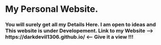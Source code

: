<h1>
My Personal Website.
</h1>
<h3>
You will surely get all my Details Here.
I am open to ideas and This website is under Developement.
Link to my Website --> https://darkdevil1306.github.io/ <-- Give it a view !!!
</h3>
